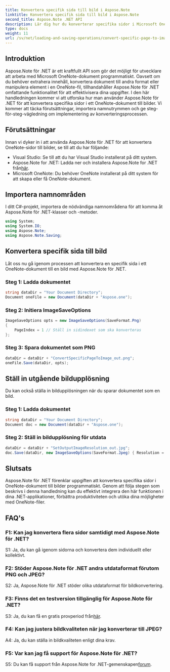 ```yaml
---
title: Konvertera specifik sida till bild i Aspose.Note
linktitle: Konvertera specifik sida till bild i Aspose.Note
second_title: Aspose.Note .NET API
description: Lär dig hur du konverterar specifika sidor i Microsoft OneNote-dokument till bilder programmatiskt med Aspose.Note för .NET.
type: docs
weight: 11
url: /sv/net/loading-and-saving-operations/convert-specific-page-to-image/
---
```

## Introduktion

Aspose.Note för .NET är ett kraftfullt API som gör det möjligt för utvecklare att arbeta med Microsoft OneNote-dokument programmatiskt. Oavsett om du behöver extrahera innehåll, konvertera dokument till andra format eller manipulera element i en OneNote-fil, tillhandahåller Aspose.Note för .NET omfattande funktionalitet för att effektivisera dina uppgifter. I den här handledningen kommer vi att utforska hur man använder Aspose.Note för .NET för att konvertera specifika sidor i ett OneNote-dokument till bilder. Vi kommer att täcka förutsättningar, importera namnutrymmen och ge steg-för-steg-vägledning om implementering av konverteringsprocessen.

## Förutsättningar

Innan vi dyker in i att använda Aspose.Note för .NET för att konvertera OneNote-sidor till bilder, se till att du har följande:

- Visual Studio: Se till att du har Visual Studio installerat på ditt system.
-  Aspose.Note for .NET: Ladda ner och installera Aspose.Note for .NET från[här](https://releases.aspose.com/note/net/).
- Microsoft OneNote: Du behöver OneNote installerat på ditt system för att skapa eller få OneNote-dokument.

## Importera namnområden

I ditt C#-projekt, importera de nödvändiga namnområdena för att komma åt Aspose.Note för .NET-klasser och -metoder.

```csharp
using System;
using System.IO;
using Aspose.Note;
using Aspose.Note.Saving;
```

## Konvertera specifik sida till bild

Låt oss nu gå igenom processen att konvertera en specifik sida i ett OneNote-dokument till en bild med Aspose.Note för .NET.

### Steg 1: Ladda dokumentet

```csharp
string dataDir = "Your Document Directory";
Document oneFile = new Document(dataDir + "Aspose.one");
```

### Steg 2: Initiera ImageSaveOptions

```csharp
ImageSaveOptions opts = new ImageSaveOptions(SaveFormat.Png)
{
    PageIndex = 1 // Ställ in sidindexet som ska konverteras
};
```

### Steg 3: Spara dokumentet som PNG

```csharp
dataDir = dataDir + "ConvertSpecificPageToImage_out.png";
oneFile.Save(dataDir, opts);
```

## Ställ in utgående bildupplösning

Du kan också ställa in bildupplösningen när du sparar dokumentet som en bild.

### Steg 1: Ladda dokumentet

```csharp
string dataDir = "Your Document Directory";
Document doc = new Document(dataDir + "Aspose.one");
```

### Steg 2: Ställ in bildupplösning för utdata

```csharp
dataDir = dataDir + "SetOutputImageResolution_out.jpg";
doc.Save(dataDir, new ImageSaveOptions(SaveFormat.Jpeg) { Resolution = 220 });
```

## Slutsats

Aspose.Note för .NET förenklar uppgiften att konvertera specifika sidor i OneNote-dokument till bilder programmatiskt. Genom att följa stegen som beskrivs i denna handledning kan du effektivt integrera den här funktionen i dina .NET-applikationer, förbättra produktiviteten och utöka dina möjligheter med OneNote-filer.

## FAQ's

### F1: Kan jag konvertera flera sidor samtidigt med Aspose.Note för .NET?

S1: Ja, du kan gå igenom sidorna och konvertera dem individuellt eller kollektivt.

### F2: Stöder Aspose.Note för .NET andra utdataformat förutom PNG och JPEG?

S2: Ja, Aspose.Note för .NET stöder olika utdataformat för bildkonvertering.

### F3: Finns det en testversion tillgänglig för Aspose.Note för .NET?

 S3: Ja, du kan få en gratis provperiod från[här](https://releases.aspose.com/).

### F4: Kan jag justera bildkvaliteten när jag konverterar till JPEG?

A4: Ja, du kan ställa in bildkvaliteten enligt dina krav.

### F5: Var kan jag få support för Aspose.Note för .NET?

 S5: Du kan få support från Aspose.Note for .NET-gemenskapen[forum](https://forum.aspose.com/c/note/28).
